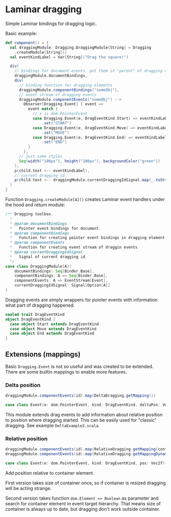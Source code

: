 # Laminar dragging

Simple Laminar bindings for dragging logic.

Basic example:

```scala
def component() = {
  val draggingModule: Dragging.DraggingModule[String] = Dragging
    .createModule[String]()
  val eventKindLabel = Var[String]("Drag the square!")

  div(
    // bindings for document events, put them in "parent" of dragging elements
    draggingModule.documentBindings,
    div(
      // binding function for dragging elements
      draggingModule.componentBindings("someObj"),
      // event stream of dragging events
      draggingModule.componentEvents("someObj") -->
        Observer[Dragging.Event] { event =>
          event match {
            // e is dom.PointerEvent
            case Dragging.Event(e, DragEventKind.Start) => eventKindLabel
                .set("START")
            case Dragging.Event(e, DragEventKind.Move) => eventKindLabel
                .set("MOVE")
            case Dragging.Event(e, DragEventKind.End) => eventKindLabel
                .set("END")
          }
        },
      // just some styles
      Seq(width("100px"), height("100px"), backgroundColor("green"))
    ),
    p(child.text <-- eventKindLabel),
    // current dragging id
    p(child.text <-- draggingModule.currentDraggingIdSignal.map(_.toString()))
  )
}
```

Function `Dragging.createModule[A]()` creates Laminar event handlers under the hood and return module:

```scala
/** Dragging toolbox.
  *
  * @param documentBindings
  *   Pointer event bindings for document.
  * @param componentBindings
  *   Function for creating pointer event bindings in dragging element.
  * @param componentEvents
  *   Function for creating event stream of draggin events.
  * @param currentDraggingIdSignal
  *   Signal of current dragging id.
  */
case class DraggingModule[A](
    documentBindings: Seq[Binder.Base],
    componentBindings: A => Seq[Binder.Base],
    componentEvents: A => EventStream[Event],
    currentDraggingIdSignal: Signal[Option[A]]
)
```

Dragging events are simply wrappers for pointer events with information what part of dragging happened.

```scala
sealed trait DragEventKind
object DragEventKind {
  case object Start extends DragEventKind
  case object Move extends DragEventKind
  case object End extends DragEventKind
}
```

## Extensions (mappings)

Basic `Dragging.Event` is not so useful and was created to be extended. There are some builtin mappings to enable more features.

### Delta position

```scala
draggingModule.componentEvents(id).map(DeltaDragging.getMapping())

case class Event(e: dom.PointerEvent, kind: DragEventKind, deltaPos: Vec2f)
```

This module extends drag events to add information about relative position to position where dragging started. This can be easily used for "classic" dragging. See example `DeltaExample2.scala`.

### Relative position

```scala
draggingModule.componentEvents(id).map(RelativeDragging.getMapping(container))
draggingModule.componentEvents(id).map(RelativeDragging.getMappingDynamic(getContainerFn))

case class Event(e: dom.PointerEvent, kind: DragEventKind, pos: Vec2f)
```

Add position relative to container element. 

First version takes size of container once, so if container is resized dragging will be acting strange.

Second version takes function `dom.Element => Boolean` as parameter and search for container element in event target hierarchy. That means size of container is always up to date, but dragging don't work outside container.
